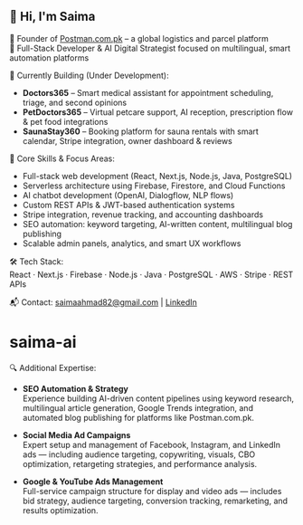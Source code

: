## 👋 Hi, I'm Saima

💼 Founder of [Postman.com.pk](https://postman.com.pk) – a global logistics and parcel platform  
🧠 Full-Stack Developer & AI Digital Strategist focused on multilingual, smart automation platforms

🔧 Currently Building (Under Development):
- **Doctors365** – Smart medical assistant for appointment scheduling, triage, and second opinions  
- **PetDoctors365** – Virtual petcare support, AI reception, prescription flow & pet food integrations  
- **SaunaStay360** – Booking platform for sauna rentals with smart calendar, Stripe integration, owner dashboard & reviews

 
🧩 Core Skills & Focus Areas:
- Full-stack web development (React, Next.js, Node.js, Java, PostgreSQL)
- Serverless architecture using Firebase, Firestore, and Cloud Functions  
- AI chatbot development (OpenAI, Dialogflow, NLP flows)  
- Custom REST APIs & JWT-based authentication systems  
- Stripe integration, revenue tracking, and accounting dashboards  
- SEO automation: keyword targeting, AI-written content, multilingual blog publishing  
- Scalable admin panels, analytics, and smart UX workflows

🛠️ Tech Stack:  
React · Next.js · Firebase · Node.js · Java · PostgreSQL · AWS · Stripe · REST APIs

📬 Contact: saimaahmad82@gmail.com  | [LinkedIn](www.linkedin.com/in/saimaahmad-dm)
# saima-ai


🔍 Additional Expertise:

- **SEO Automation & Strategy**  
  Experience building AI-driven content pipelines using keyword research, multilingual article generation, Google Trends integration, and automated blog publishing for platforms like Postman.com.pk.

- **Social Media Ad Campaigns**  
  Expert setup and management of Facebook, Instagram, and LinkedIn ads — including audience targeting, copywriting, visuals, CBO optimization, retargeting strategies, and performance analysis.

- **Google & YouTube Ads Management**  
  Full-service campaign structure for display and video ads — includes bid strategy, audience targeting, conversion tracking, remarketing, and results optimization.
